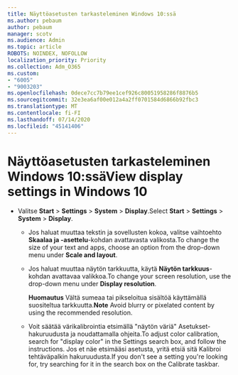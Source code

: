 ```yaml
---
title: Näyttöasetusten tarkasteleminen Windows 10:ssä
ms.author: pebaum
author: pebaum
manager: scotv
ms.audience: Admin
ms.topic: article
ROBOTS: NOINDEX, NOFOLLOW
localization_priority: Priority
ms.collection: Adm_O365
ms.custom:
- "6005"
- "9003203"
ms.openlocfilehash: 0dece7cc7b79ee1cef926c80051958286f8876b5
ms.sourcegitcommit: 32e3ea6af00e012a4a2ff0701584d6866b92fbc3
ms.translationtype: MT
ms.contentlocale: fi-FI
ms.lasthandoff: 07/14/2020
ms.locfileid: "45141406"
---
```

# <a name="view-display-settings-in-windows-10"></a><span data-ttu-id="f274e-102">Näyttöasetusten tarkasteleminen Windows 10:ssä</span><span class="sxs-lookup"><span data-stu-id="f274e-102">View display settings in Windows 10</span></span>

- <span data-ttu-id="f274e-103">Valitse **Start**   >  **Settings**   >  **System**  >  **Display**.</span><span class="sxs-lookup"><span data-stu-id="f274e-103">Select **Start**  > **Settings**  > **System** > **Display**.</span></span>
    -  <span data-ttu-id="f274e-104">Jos haluat muuttaa tekstin ja sovellusten kokoa, valitse vaihtoehto **Skaalaa ja -asettelu**-kohdan avattavasta valikosta.</span><span class="sxs-lookup"><span data-stu-id="f274e-104">To change the size of your text and apps, choose an option from the drop-down menu under  **Scale and layout**.</span></span>
    - <span data-ttu-id="f274e-105">Jos haluat muuttaa näytön tarkkuutta, käytä **Näytön tarkkuus**-kohdan avattavaa valikkoa.</span><span class="sxs-lookup"><span data-stu-id="f274e-105">To change your screen resolution, use the drop-down menu under **Display resolution**.</span></span>
     
      <span data-ttu-id="f274e-106">**Huomautus** Vältä sumeaa tai pikseloitua sisältöä käyttämällä suositeltua tarkkuutta.</span><span class="sxs-lookup"><span data-stu-id="f274e-106">**Note** Avoid blurry or pixelated content by using the recommended resolution.</span></span>
    - <span data-ttu-id="f274e-107">Voit säätää värikalibrointia etsimällä "näytön väriä" Asetukset-hakuruudusta ja noudattamalla ohjeita.</span><span class="sxs-lookup"><span data-stu-id="f274e-107">To adjust color calibration, search for "display color" in the Settings search box, and follow the instructions.</span></span> <span data-ttu-id="f274e-108">Jos et näe etsimääsi asetusta, yritä etsiä sitä Kalibroi tehtäväpalkin hakuruudusta.</span><span class="sxs-lookup"><span data-stu-id="f274e-108">If you don't see a setting you're looking for, try searching for it in the search box on the Calibrate taskbar.</span></span>